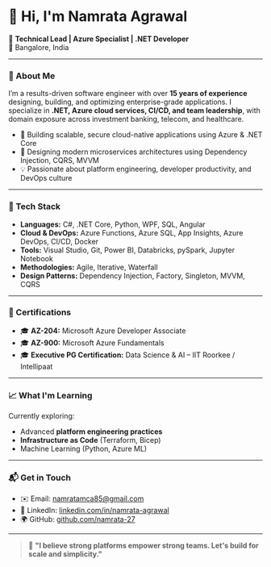 # 👋 Hi, I'm Namrata Agrawal

🚀 **Technical Lead | Azure Specialist | .NET Developer**  
📍 Bangalore, India 

---

### 🧠 About Me

I’m a results-driven software engineer with over **15 years of experience** designing, building, and optimizing enterprise-grade applications. I specialize in **.NET, Azure cloud services, CI/CD, and team leadership**, with domain exposure across investment banking, telecom, and healthcare.

- 🔧 Building scalable, secure cloud-native applications using Azure & .NET Core
- 🧩 Designing modern microservices architectures using Dependency Injection, CQRS, MVVM
- 💡 Passionate about platform engineering, developer productivity, and DevOps culture

---

### 🔧 Tech Stack

- **Languages:** C#, .NET Core, Python, WPF, SQL, Angular
- **Cloud & DevOps:** Azure Functions, Azure SQL, App Insights, Azure DevOps, CI/CD, Docker
- **Tools:** Visual Studio, Git, Power BI, Databricks, pySpark, Jupyter Notebook
- **Methodologies:** Agile, Iterative, Waterfall
- **Design Patterns:** Dependency Injection, Factory, Singleton, MVVM, CQRS

---

### 📜 Certifications

- 🎓 **AZ-204:** Microsoft Azure Developer Associate  
- 🎓 **AZ-900:** Microsoft Azure Fundamentals  
- 🎓 **Executive PG Certification:** Data Science & AI – IIT Roorkee / Intellipaat


---

### 📈 What I'm Learning

Currently exploring:
- Advanced **platform engineering practices**
- **Infrastructure as Code** (Terraform, Bicep)
- Machine Learning (Python, Azure ML)

---

### 📬 Get in Touch

- ✉️ Email: namratamca85@gmail.com  
- 💼 LinkedIn: [linkedin.com/in/namrata-agrawal](https://www.linkedin.com/in/namrata-agrawal)
- 🌍 GitHub: [github.com/namrata-27](https://github.com/namrata-27)

---

> 🎯 **"I believe strong platforms empower strong teams. Let's build for scale and simplicity."**

